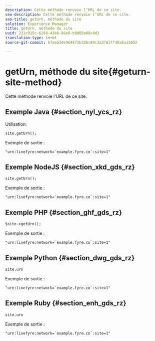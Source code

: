 ```yaml
---
description: Cette méthode renvoie l’URL de ce site.
seo-description: Cette méthode renvoie l’URL de ce site.
seo-title: getUrn, méthode du site
solution: Experience Manager
title: getUrn, méthode du site
uuid: 231c915c-6288-43e6-86e0-b8d09a08c4d3
translation-type: tm+mt
source-git-commit: 67aeb3de964473b326c88c3a3f81ff48a6a12652

---
```



# getUrn, méthode du site{#geturn-site-method}

Cette méthode renvoie l’URL de ce site.

## Exemple Java {#section_nyl_ycs_rz}

Utilisation:

```
site.getUrn();
```

Exemple de sortie :

```
"urn:livefyre:network=`example.fyre.co`:site=1" 
```

## Exemple NodeJS {#section_xkd_gds_rz}

```
site.getUrn(); 
```

Exemple de sortie :

```
"urn:livefyre:network=`example.fyre.co`:site=1" 
```

## Exemple PHP {#section_ghf_gds_rz}

```
$site->getUrn(); 
```

Exemple de sortie :

```
"urn:livefyre:network=`example.fyre.co`:site=1" 
```

## Exemple Python {#section_dwg_gds_rz}

```
site.urn 
```

Exemple de sortie :

```
"urn:livefyre:network=`example.fyre.co`:site=1" 
```

## Exemple Ruby {#section_enh_gds_rz}

```
site.urn 
```

Exemple de sortie :

```
"urn:livefyre:network=`example.fyre.co`:site=1"
```


